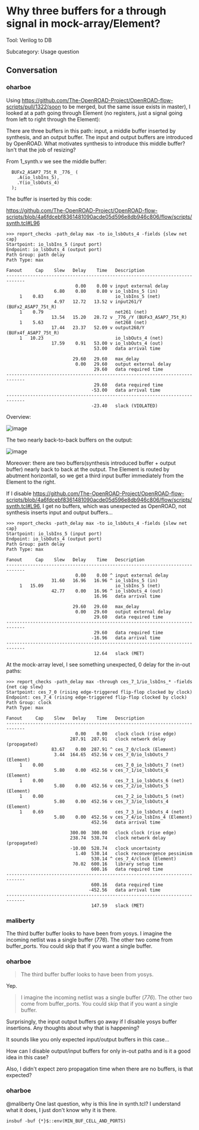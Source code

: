 # Why three buffers for a through signal in mock-array/Element?

Tool: Verilog to DB

Subcategory: Usage question

## Conversation

### oharboe
Using https://github.com/The-OpenROAD-Project/OpenROAD-flow-scripts/pull/1322(soon to be merged, but the same issue exists in master), I looked at a path going through Element (no registers, just a signal going from left to right through the Element):

There are three buffers in this path: input, a middle buffer inserted by synthesis, and an output buffer. The input and output buffers are introduced by OpenROAD. What motivates synthesis to introduce this middle buffer? Isn't that the job of resizing?

From 1_synth.v we see the middle buffer:

```
  BUFx2_ASAP7_75t_R _776_ (
    .A(io_lsbIns_5),
    .Y(io_lsbOuts_4)
  );
```

The buffer is inserted by this code: 

https://github.com/The-OpenROAD-Project/OpenROAD-flow-scripts/blob/4a6fdcebf8361481090acde05d596e8db946c806/flow/scripts/synth.tcl#L96

```
>>> report_checks -path_delay max -to io_lsbOuts_4 -fields {slew net cap}
Startpoint: io_lsbIns_5 (input port)
Endpoint: io_lsbOuts_4 (output port)
Path Group: path delay
Path Type: max

Fanout     Cap    Slew   Delay    Time   Description
-----------------------------------------------------------------------------
                          0.00    0.00 v input external delay
                  6.80    0.80    0.80 v io_lsbIns_5 (in)
     1    0.83                           io_lsbIns_5 (net)
                  4.97   12.72   13.52 v input261/Y (BUFx2_ASAP7_75t_R)
     1    0.79                           net261 (net)
                 13.54   15.20   28.72 v _776_/Y (BUFx3_ASAP7_75t_R)
     1    5.63                           net268 (net)
                 17.44   23.37   52.09 v output268/Y (BUFx4f_ASAP7_75t_R)
     1   10.23                           io_lsbOuts_4 (net)
                 17.59    0.91   53.00 v io_lsbOuts_4 (out)
                                 53.00   data arrival time

                         29.60   29.60   max_delay
                          0.00   29.60   output external delay
                                 29.60   data required time
-----------------------------------------------------------------------------
                                 29.60   data required time
                                -53.00   data arrival time
-----------------------------------------------------------------------------
                                -23.40   slack (VIOLATED)

```

Overview:

![image](https://github.com/The-OpenROAD-Project/OpenROAD/assets/2798822/bd71b9bc-4f8e-4b36-a922-825c52c25fbd)

The two nearly back-to-back buffers on the output:

![image](https://github.com/The-OpenROAD-Project/OpenROAD/assets/2798822/c5eb763c-10c1-4be0-8b8d-1279242608c7)


Moreover: there are two buffers(synthesis introduced buffer + output buffer) nearly back to back at the output. The Element is routed by abutment horizontall, so we get a third input buffer immediately from the Element to the right.


If I disable https://github.com/The-OpenROAD-Project/OpenROAD-flow-scripts/blob/4a6fdcebf8361481090acde05d596e8db946c806/flow/scripts/synth.tcl#L96, I get no buffers, which was unexpected as OpenROAD, not synthesis inserts input and output buffers...

```
>>> report_checks -path_delay max -to io_lsbOuts_4 -fields {slew net cap}
Startpoint: io_lsbIns_5 (input port)
Endpoint: io_lsbOuts_4 (output port)
Path Group: path delay
Path Type: max

Fanout     Cap    Slew   Delay    Time   Description
-----------------------------------------------------------------------------
                          0.00    0.00 ^ input external delay
                 31.60   16.96   16.96 ^ io_lsbIns_5 (in)
     1   15.09                           io_lsbIns_5 (net)
                 42.77    0.00   16.96 ^ io_lsbOuts_4 (out)
                                 16.96   data arrival time

                         29.60   29.60   max_delay
                          0.00   29.60   output external delay
                                 29.60   data required time
-----------------------------------------------------------------------------
                                 29.60   data required time
                                -16.96   data arrival time
-----------------------------------------------------------------------------
                                 12.64   slack (MET)
```

At the mock-array level, I see something unexpected, 0 delay for the in-out paths:

```
>>> report_checks -path_delay max -through ces_7_1/io_lsbIns_* -fields {net cap slew}
Startpoint: ces_7_0 (rising edge-triggered flip-flop clocked by clock)
Endpoint: ces_7_4 (rising edge-triggered flip-flop clocked by clock)
Path Group: clock
Path Type: max

Fanout     Cap    Slew   Delay    Time   Description
-----------------------------------------------------------------------------
                          0.00    0.00   clock clock (rise edge)
                        287.91  287.91   clock network delay (propagated)
                 83.67    0.00  287.91 ^ ces_7_0/clock (Element)
                  3.44  164.65  452.56 v ces_7_0/io_lsbOuts_7 (Element)
     1    0.00                           ces_7_0_io_lsbOuts_7 (net)
                  5.80    0.00  452.56 v ces_7_1/io_lsbOuts_6 (Element)
     1    0.00                           ces_7_1_io_lsbOuts_6 (net)
                  5.80    0.00  452.56 v ces_7_2/io_lsbOuts_5 (Element)
     1    0.00                           ces_7_2_io_lsbOuts_5 (net)
                  5.80    0.00  452.56 v ces_7_3/io_lsbOuts_4 (Element)
     1    0.69                           ces_7_3_io_lsbOuts_4 (net)
                  5.80    0.00  452.56 v ces_7_4/io_lsbIns_4 (Element)
                                452.56   data arrival time

                        300.00  300.00   clock clock (rise edge)
                        238.74  538.74   clock network delay (propagated)
                        -10.00  528.74   clock uncertainty
                          1.40  530.14   clock reconvergence pessimism
                                530.14 ^ ces_7_4/clock (Element)
                         70.02  600.16   library setup time
                                600.16   data required time
-----------------------------------------------------------------------------
                                600.16   data required time
                               -452.56   data arrival time
-----------------------------------------------------------------------------
                                147.59   slack (MET)
```




### maliberty
The third buffer buffer looks to have been from yosys.  I imagine the incoming netlist was a single buffer (_776_).   The other two come from buffer_ports.  You could skip that if you want a single buffer.

### oharboe
> The third buffer buffer looks to have been from yosys.

Yep.

> I imagine the incoming netlist was a single buffer (_776_). The other two come from buffer_ports. You could skip that if you want a single buffer.

Surprisingly, the input output buffers go away if I disable yosys buffer insertions. Any thoughts about why that is happening?

It sounds like you only expected input/output buffers in this case...

How can I disable output/input buffers for only in-out paths and is it a good idea in this case?

Also, I didn't expect zero propagation time when there are no buffers, is that expected?







### oharboe
@maliberty One last question, why is this line in synth.tcl? I understand what it does, I just don't know why it is there.

```
insbuf -buf {*}$::env(MIN_BUF_CELL_AND_PORTS)
```

